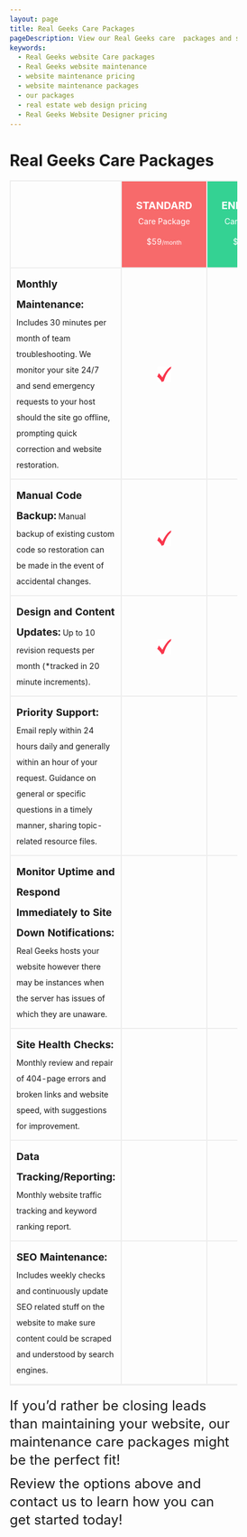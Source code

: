 ```yaml
---
layout: page
title: Real Geeks Care Packages
pageDescription: View our Real Geeks care  packages and see how we can help you with your real estate website.
keywords:
  - Real Geeks website Care packages
  - Real Geeks website maintenance
  - website maintenance pricing
  - website maintenance packages
  - our packages
  - real estate web design pricing
  - Real Geeks Website Designer pricing
---
```

<style>
.table-plan img{text-align:center;width:25px;}
.table-plan td{border:#eee 2px solid;padding:10px;vertical-align:middle;}
.table-plan .text-center{text-align:center;}
.orange strong,.green strong,.blue strong{display:block;font-size:25px;margin-bottom:-8px;}
.orange,.green,.blue{background:#f76a6b;padding:25px!important;text-align:center;line-height:36px;color:#fff;}
.green{background:#34d293;}
.blue{background:#5b76d8;}
.table-plan td strong{font-size:18px;}
.table-plan h3{line-height:32px;}
strong{font-weight:700;}
small{font-size:80%;}
img{border:0;}
table{border-collapse:collapse;border-spacing:0;}
td{padding:0;}
*{-webkit-box-sizing:border-box;-moz-box-sizing:border-box;box-sizing:border-box;}
:before,:after{-webkit-box-sizing:border-box;-moz-box-sizing:border-box;box-sizing:border-box;}
img{vertical-align:middle;}
h3{font-family:inherit;font-weight:500;line-height:1.1;color:inherit;}
h3{margin-top:20px;margin-bottom:10px;}
h3{font-size:24px;}
small{font-size:85%;}
.text-center{text-align:center;}
table{max-width:100%;background-color:transparent;}
div,h3,small,strong,table,tbody,tr,td{margin:0;padding:0;border:0;outline:0;font-family:inherit;font-weight:inherit;font-style:inherit;vertical-align:baseline;}
*,*:before,*:after{-webkit-box-sizing:border-box;-moz-box-sizing:border-box;box-sizing:border-box;}
table{border-spacing:0;border-collapse:separate;}
td{font-weight:normal;text-align:left;}
*,*:before,*:after{-webkit-box-sizing:border-box;-moz-box-sizing:border-box;box-sizing:border-box;}
::selection{color:#fff;background:#fc6d6d;}
::-moz-selection{color:#fff;background:#fc6d6d;}
*::-webkit-input-placeholder{color:#999!important;opacity:1!important;}
*:-moz-placeholder{color:#999!important;opacity:1!important;}
*::-moz-placeholder{color:#999!important;opacity:1!important;}
*:-ms-input-placeholder{color:#999!important;opacity:1!important;}
h3{clear:both;}
strong{font-weight:bold;}
small{font-size:75%;}
h3{display:block;clear:both;margin:0;margin-bottom:10px;padding:0;border:0;font:inherit;font-size:100%;vertical-align:baseline;}
h3{font-size:24px;}
img{max-width:100%;height:auto;}
table{width:100%;margin:0 0 20px;border-bottom:1px solid #ededed;border-spacing:0;border-collapse:collapse;font-size:14px;line-height:2;}
td{font-weight:normal;text-align:left;}
td{padding:6px 10px 6px 0;border-top:1px solid #ededed;}
.green,.blue{-webkit-transition:all 0.2s ease-in-out;transition:all 0.2s ease-in-out;}
*:focus{outline:0;}
</style>
<div id="our-packages">
  <h1>Real Geeks Care Packages</h1>
  <div class="container">
    <div class="table-plan" style="overflow-x: auto;">
        <div style="overflow-x: auto;">
            <table border="0" width="100%">
                <tbody>
                    <tr>
                        <td width="62%"></td>
                        <td class="orange" width="12%"><strong>STANDARD</strong> Care Package $59<small>/month</small></td>
                        <td class="green" width="13%"><strong>ENHANCED</strong> Care Package $99<small>/month</small></td>
                        <td class="blue" width="13%"><strong>ADVANCED</strong> Care Package $149<small>/month</small></td>
                    </tr>
                    <tr>
                        <td>
                            <strong>Monthly Maintenance:</strong> Includes 30 minutes per month of team troubleshooting. We monitor your site 24/7 and send emergency requests to your host should the site go offline, prompting quick correction
                            and website restoration.
                        </td>
                        <td class="text-center" valign="middle"><img class="alignnone size-full wp-image-490" src="/public/assets/photos/check-1.jpg" alt="" width="48" height="51" /></td>
                        <td class="text-center"><img class="alignnone size-full wp-image-490" src="/public/assets/photos/check-1.jpg" alt="check correct" width="48" height="51" /></td>
                        <td class="text-center"><img class="alignnone size-full wp-image-490" src="/public/assets/photos/check-1.jpg" alt="check correct" width="48" height="51" /></td>
                    </tr>
                    <tr>
                        <td><strong>Manual Code Backup:</strong> Manual backup of existing custom code so restoration can be made in the event of accidental changes.</td>
                        <td class="text-center"><img class="alignnone size-full wp-image-490" src="/public/assets/photos/check-1.jpg" alt="check correct" width="48" height="51" /></td>
                        <td class="text-center"><img class="alignnone size-full wp-image-490" src="/public/assets/photos/check-1.jpg" alt="check correct" width="48" height="51" /></td>
                        <td class="text-center"><img class="alignnone size-full wp-image-490" src="/public/assets/photos/check-1.jpg" alt="check correct" width="48" height="51" /></td>
                    </tr>
                    <tr>
                        <td><strong>Design and Content Updates:</strong> Up to 10 revision requests per month (*tracked in 20 minute increments).</td>
                        <td class="text-center"><img class="alignnone size-full wp-image-490" src="/public/assets/photos/check-1.jpg" alt="check correct" width="48" height="51" /></td>
                        <td class="text-center"><img class="alignnone size-full wp-image-490" src="/public/assets/photos/check-1.jpg" alt="check correct" width="48" height="51" /></td>
                        <td class="text-center"><img class="alignnone size-full wp-image-490" src="/public/assets/photos/check-1.jpg" alt="check correct" width="48" height="51" /></td>
                    </tr>
                    <tr>
                        <td>
                            <strong>Priority Support:</strong> Email reply within 24 hours daily and generally within an hour of your request. Guidance on general or specific questions in a timely manner, sharing topic-related resource files.
                        </td>
                        <td class="text-center"></td>
                        <td class="text-center"><img class="alignnone size-full wp-image-490" src="/public/assets/photos/check-1.jpg" alt="check correct" width="48" height="51" /></td>
                        <td class="text-center"><img class="alignnone size-full wp-image-490" src="/public/assets/photos/check-1.jpg" alt="check correct" width="48" height="51" /></td>
                    </tr>
                    <tr>
                        <td><strong>Monitor Uptime and Respond Immediately to Site Down Notifications:</strong> Real Geeks hosts your website however there may be instances when the server has issues of which they are unaware.</td>
                        <td></td>
                        <td class="text-center"><img class="alignnone size-full wp-image-490" src="/public/assets/photos/check-1.jpg" alt="check correct" width="48" height="51" /></td>
                        <td class="text-center"><img class="alignnone size-full wp-image-490" src="/public/assets/photos/check-1.jpg" alt="check correct" width="48" height="51" /></td>
                    </tr>
                    <tr>
                        <td><strong>Site Health Checks:</strong> Monthly review and repair of 404-page errors and broken links and website speed, with suggestions for improvement.</td>
                        <td></td>
                        <td class="text-center"><img class="alignnone size-full wp-image-490" src="/public/assets/photos/check-1.jpg" alt="check correct" width="48" height="51" /></td>
                        <td class="text-center"><img class="alignnone size-full wp-image-490" src="/public/assets/photos/check-1.jpg" alt="check correct" width="48" height="51" /></td>
                    </tr>
                    <!-- <tr>
                        <td><strong>Monthly Personal Consultation:</strong> Monthly phone or video calls where we monitor and align your business goals with your website content, statistics, social media and ad campaigns.</td>
                        <td></td>
                        <td></td>
                        <td class="text-center"><img class="alignnone size-full wp-image-490" src="/public/assets/photos/check-1.jpg" alt="check correct" width="48" height="51" /></td>
                    </tr> -->
                    <tr>
                        <td><strong>Data Tracking/Reporting:</strong> Monthly website traffic tracking and keyword ranking report.</td>
                        <td></td>
                        <td></td>
                        <td class="text-center"><img class="alignnone size-full wp-image-490" src="/public/assets/photos/check-1.jpg" alt="check correct" width="48" height="51" /></td>
                    </tr>
                    <tr>
                        <td><strong>SEO Maintenance:</strong> Includes weekly checks and continuously update SEO related stuff on the website to make sure content could be scraped and understood by search engines.</td>
                        <td></td>
                        <td></td>
                        <td class="text-center"><img class="alignnone size-full wp-image-490" src="/public/assets/photos/check-1.jpg" alt="check correct" width="48" height="51" /></td>
                    </tr>
                </tbody>
            </table>
        </div>
        <h3>If you’d rather be closing leads than maintaining your website, our maintenance care packages might be the perfect fit!</h3>
        <h3>Review the options above and contact us to learn how you can get started today!</h3>
    </div>
  </div>
</div>
